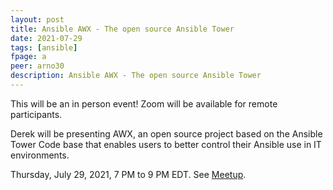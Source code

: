 ```yaml
---
layout: post
title: Ansible AWX - The open source Ansible Tower
date: 2021-07-29
tags: [ansible]
fpage: a
peer: arno30
description: Ansible AWX - The open source Ansible Tower
---
```


This will be an in person event! Zoom will be available for remote
participants.

Derek will be presenting AWX, an open source project based on the Ansible Tower
Code base that enables users to better control their Ansible use in IT
environments.


Thursday, July 29, 2021, 7 PM to 9 PM EDT. See [Meetup]({{site.meetupurl}}).
